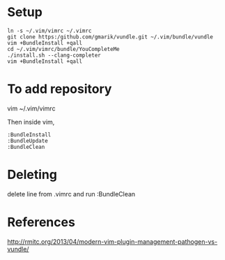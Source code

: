 Setup
=====

    ln -s ~/.vim/vimrc ~/.vimrc
    git clone https:/github.com/gmarik/vundle.git ~/.vim/bundle/vundle
    vim +BundleInstall +qall
    cd ~/.vim/vimrc/bundle/YouCompleteMe
    ./install.sh --clang-completer
    vim +BundleInstall +qall

To add repository
=================
vim ~/.vim/vimrc

Then inside vim,

    :BundleInstall
    :BundleUpdate
    :BundleClean

Deleting
========

delete line from .vimrc and run :BundleClean

References
=========
http://rmitc.org/2013/04/modern-vim-plugin-management-pathogen-vs-vundle/

